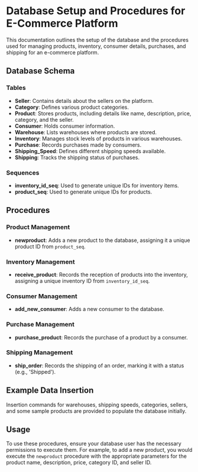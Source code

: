 # Database Setup and Procedures for E-Commerce Platform

This documentation outlines the setup of the database and the procedures used for managing products, inventory, consumer details, purchases, and shipping for an e-commerce platform.

## Database Schema

### Tables

- **Seller**: Contains details about the sellers on the platform.
- **Category**: Defines various product categories.
- **Product**: Stores products, including details like name, description, price, category, and the seller.
- **Consumer**: Holds consumer information.
- **Warehouse**: Lists warehouses where products are stored.
- **Inventory**: Manages stock levels of products in various warehouses.
- **Purchase**: Records purchases made by consumers.
- **Shipping_Speed**: Defines different shipping speeds available.
- **Shipping**: Tracks the shipping status of purchases.

### Sequences

- **inventory_id_seq**: Used to generate unique IDs for inventory items.
- **product_seq**: Used to generate unique IDs for products.

## Procedures

### Product Management

- **newproduct**: Adds a new product to the database, assigning it a unique product ID from `product_seq`.

### Inventory Management

- **receive_product**: Records the reception of products into the inventory, assigning a unique inventory ID from `inventory_id_seq`.

### Consumer Management

- **add_new_consumer**: Adds a new consumer to the database.

### Purchase Management

- **purchase_product**: Records the purchase of a product by a consumer.

### Shipping Management

- **ship_order**: Records the shipping of an order, marking it with a status (e.g., 'Shipped').

## Example Data Insertion

Insertion commands for warehouses, shipping speeds, categories, sellers, and some sample products are provided to populate the database initially.

## Usage

To use these procedures, ensure your database user has the necessary permissions to execute them. For example, to add a new product, you would execute the `newproduct` procedure with the appropriate parameters for the product name, description, price, category ID, and seller ID.


